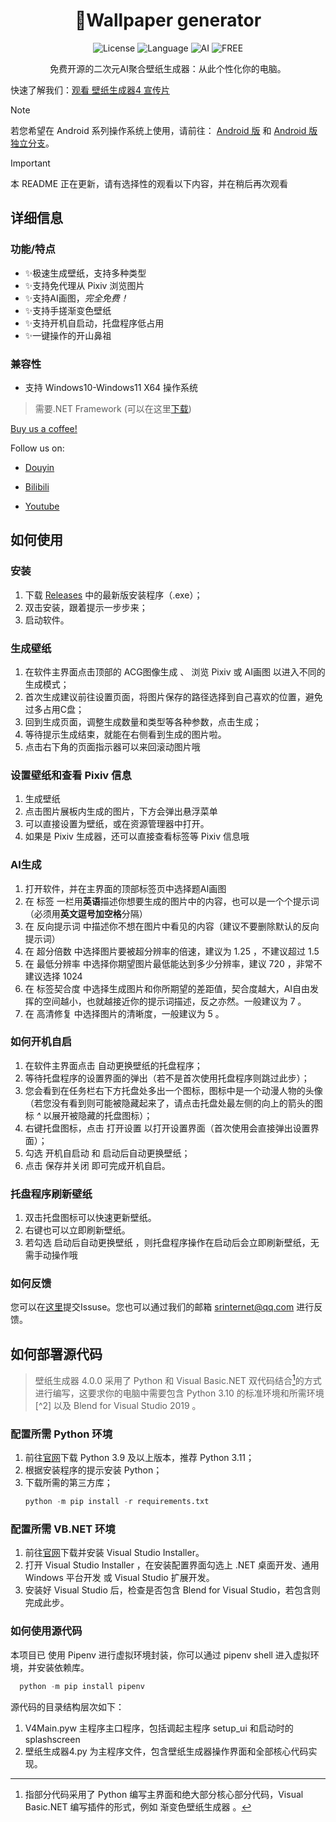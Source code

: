 # <div align="center">🥳Wallpaper generator</div>
<p align="center">
 <img src="https://img.shields.io/badge/license-GPL_3.0%20license-yellow" alt="License">
 <img src="https://img.shields.io/badge/language-python-blue" alt="Language">
 <img src="https://img.shields.io/badge/AI-Stable%20Diffusion-red" alt="AI">
 <img src="https://img.shields.io/badge/FREE-100%25-brightgreen" alt="FREE">
</p>
 <div align="center">免费开源的二次元AI聚合壁纸生成器：从此个性化你的电脑。</div>
 
 快速了解我们：[观看 壁纸生成器4 宣传片](https://www.bilibili.com/video/BV1piHdeGEk8/?share_source=copy_web&vd_source=30d79003a7fdec2cbcfbe2d49d21ea9a)

> [!NOTE]  
 > 若您希望在 Android 系列操作系统上使用，请前往： [Android 版](https://github.com/SRInternet/Wallpaper-generator-for-android/) 和 [Android 版独立分支](https://github.com/SRInternet/Pixiv-generator/)。

> [!IMPORTANT]  
 > 本 README 正在更新，请有选择性的观看以下内容，并在稍后再次观看

## 详细信息

### 功能/特点
- ✨极速生成壁纸，支持多种类型
- ✨支持免代理从 Pixiv 浏览图片
- ✨支持AI画图，_完全免费！_
- ✨支持手搓渐变色壁纸
- ✨支持开机自启动，托盘程序低占用
- ✨一键操作的开山鼻祖

### 兼容性
- 支持 Windows10-Windows11 X64 操作系统

> 需要.NET Framework (可以在这里[下载](https://download.microsoft.com/download/6/e/4/6e483240-dd87-40cd-adf4-0c47f5695b49/NDP481-Web.exe))


[Buy us a coffee!](https://afdian.com/a/srinternet)


Follow us on:

 - [Douyin](https://www.douyin.com/user/MS4wLjABAAAATzdjtBBrLLCn69TtPMeseuEUzztbNZzw-9f13adrfiM?relation=0&vid=7143257533807873316)

 - [Bilibili](https://space.bilibili.com/1969160969)

 - [Youtube](https://www.youtube.com/channel/UCEPXlJTTAoKun8cYY1ix3ew)

## 如何使用

### 安装
1. 下载 [Releases](https://github.com/SRInternet-studio/Wallpaper-generator/releases) 中的最新版安装程序（.exe）；
2. 双击安装，跟着提示一步步来；
3. 启动软件。

### 生成壁纸
1. 在软件主界面点击顶部的 ACG图像生成 、 浏览 Pixiv 或 AI画图 以进入不同的生成模式；
2. 首次生成建议前往设置页面，将图片保存的路径选择到自己喜欢的位置，避免过多占用C盘；
3. 回到生成页面，调整生成数量和类型等各种参数，点击生成；
5. 等待提示生成结束，就能在右侧看到生成的图片啦。
6. 点击右下角的页面指示器可以来回滚动图片哦

### 设置壁纸和查看 Pixiv 信息
1. 生成壁纸
2. 点击图片展板内生成的图片，下方会弹出悬浮菜单
3. 可以直接设置为壁纸，或在资源管理器中打开。
4. 如果是 Pixiv 生成器，还可以直接查看标签等 Pixiv 信息哦

### AI生成
1. 打开软件，并在主界面的顶部标签页中选择题AI画图
2. 在 标签 一栏用**英语**描述你想要生成的图片中的内容，也可以是一个个提示词（必须用**英文逗号加空格**分隔）
3. 在 反向提示词 中描述你不想在图片中看见的内容（建议不要删除默认的反向提示词）
4. 在 超分倍数 中选择图片要被超分辨率的倍速，建议为 1.25 ，不建议超过 1.5
5. 在 最低分辨率 中选择你期望图片最低能达到多少分辨率，建议 720 ，非常不建议选择 1024
6. 在 标签契合度 中选择生成图片和你所期望的差距值，契合度越大，AI自由发挥的空间越小，也就越接近你的提示词描述，反之亦然。一般建议为 7 。
7. 在 高清修复 中选择图片的清晰度，一般建议为 5 。

### 如何开机自启
1. 在软件主界面点击 自动更换壁纸的托盘程序；
2. 等待托盘程序的设置界面的弹出（若不是首次使用托盘程序则跳过此步）；
3. 您会看到在任务栏右下方托盘处多出一个图标，图标中是一个动漫人物的头像（若您没有看到则可能被隐藏起来了，请点击托盘处最左侧的向上的箭头的图标 *^* 以展开被隐藏的托盘图标）；
4. 右键托盘图标，点击 打开设置 以打开设置界面（首次使用会直接弹出设置界面）；
5. 勾选 开机自启动 和 启动后自动更换壁纸；
6. 点击 保存并关闭 即可完成开机自启。

### 托盘程序刷新壁纸
1. 双击托盘图标可以快速更新壁纸。
2. 右键也可以立即刷新壁纸。
3. 若勾选 启动后自动更换壁纸 ，则托盘程序操作在启动后会立即刷新壁纸，无需手动操作哦

### 如何反馈
您可以在[这里](https://github.com/SRInternet-studio/Wallpaper-generator/issues/new)提交Issuse。您也可以通过我们的邮箱 srinternet@qq.com 进行反馈。

## 如何部署源代码
> 壁纸生成器 4.0.0 采用了 Python 和 Visual Basic.NET 双代码结合[^1]的方式进行编写，这要求你的电脑中需要包含 Python 3.10 的标准环境和所需环境[^2] 以及 Blend for Visual Studio 2019 。

### 配置所需 Python 环境
1. 前往[官网](https://www.python.org)下载 Python 3.9 及以上版本，推荐 Python 3.11；
2. 根据安装程序的提示安装 Python；
3. 下载所需的第三方库；
   ```python
   python -m pip install -r requirements.txt
   ```

### 配置所需 VB.NET 环境
1. 前往[官网](https://visualstudio.microsoft.com)下载并安装 Visual Studio Installer。
2. 打开 Visual Studio Installer ，在安装配置界面勾选上 .NET 桌面开发、通用 Windows 平台开发 或 Visual Studio 扩展开发。
3. 安装好 Visual Studio 后，检查是否包含 Blend for Visual Studio，若包含则完成此步。

### 如何使用源代码
本项目已 使用 Pipenv 进行虚拟环境封装，你可以通过 pipenv shell 进入虚拟环境，并安装依赖库。
 ```python
   python -m pip install pipenv
   ```

源代码的目录结构层次如下：
1. V4Main.pyw 主程序主口程序，包括调起主程序 setup_ui 和启动时的 splashscreen
2. 壁纸生成器4.py 为主程序文件，包含壁纸生成器操作界面和全部核心代码实现。


[^1]: 指部分代码采用了 Python 编写主界面和绝大部分核心部分代码，Visual Basic.NET 编写插件的形式，例如 渐变色壁纸生成器 。
